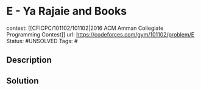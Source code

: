 # E - Ya Rajaie and Books

contest: [[CFICPC/101102/101102|2016 ACM Amman Collegiate Programming Contest]]
url: https://codeforces.com/gym/101102/problem/E
Status: #UNSOLVED
Tags: #

## Description

## Solution


